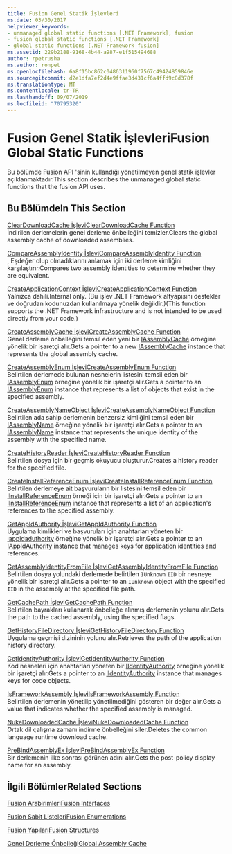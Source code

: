```yaml
---
title: Fusion Genel Statik İşlevleri
ms.date: 03/30/2017
helpviewer_keywords:
- unmanaged global static functions [.NET Framework], fusion
- fusion global static functions [.NET Framework]
- global static functions [.NET Framework fusion]
ms.assetid: 229b2188-9168-4b44-a987-e1f515494688
author: rpetrusha
ms.author: ronpet
ms.openlocfilehash: 6a8f15bc862c0486311960f7567c49424859846e
ms.sourcegitcommit: d2e1dfa7ef2d4e9ffae3d431cf6a4ffd9c8d378f
ms.translationtype: MT
ms.contentlocale: tr-TR
ms.lasthandoff: 09/07/2019
ms.locfileid: "70795320"
---
```

# <a name="fusion-global-static-functions"></a><span data-ttu-id="385e3-102">Fusion Genel Statik İşlevleri</span><span class="sxs-lookup"><span data-stu-id="385e3-102">Fusion Global Static Functions</span></span>
<span data-ttu-id="385e3-103">Bu bölümde Fusion API 'sinin kullandığı yönetilmeyen genel statik işlevler açıklanmaktadır.</span><span class="sxs-lookup"><span data-stu-id="385e3-103">This section describes the unmanaged global static functions that the fusion API uses.</span></span>  
  
## <a name="in-this-section"></a><span data-ttu-id="385e3-104">Bu Bölümde</span><span class="sxs-lookup"><span data-stu-id="385e3-104">In This Section</span></span>  
 [<span data-ttu-id="385e3-105">ClearDownloadCache İşlevi</span><span class="sxs-lookup"><span data-stu-id="385e3-105">ClearDownloadCache Function</span></span>](cleardownloadcache-function.md)  
 <span data-ttu-id="385e3-106">İndirilen derlemelerin genel derleme önbelleğini temizler.</span><span class="sxs-lookup"><span data-stu-id="385e3-106">Clears the global assembly cache of downloaded assemblies.</span></span>  
  
 [<span data-ttu-id="385e3-107">CompareAssemblyIdentity İşlevi</span><span class="sxs-lookup"><span data-stu-id="385e3-107">CompareAssemblyIdentity Function</span></span>](compareassemblyidentity-function.md)  
 <span data-ttu-id="385e3-108">, Eşdeğer olup olmadıklarını anlamak için iki derleme kimliğini karşılaştırır.</span><span class="sxs-lookup"><span data-stu-id="385e3-108">Compares two assembly identities to determine whether they are equivalent.</span></span>  
  
 [<span data-ttu-id="385e3-109">CreateApplicationContext İşlevi</span><span class="sxs-lookup"><span data-stu-id="385e3-109">CreateApplicationContext Function</span></span>](createapplicationcontext-function.md)  
 <span data-ttu-id="385e3-110">Yalnızca dahili.</span><span class="sxs-lookup"><span data-stu-id="385e3-110">Internal only.</span></span> <span data-ttu-id="385e3-111">(Bu işlev .NET Framework altyapısını destekler ve doğrudan kodunuzdan kullanılmaya yönelik değildir.)</span><span class="sxs-lookup"><span data-stu-id="385e3-111">(This function supports the .NET Framework infrastructure and is not intended to be used directly from your code.)</span></span>  
  
 [<span data-ttu-id="385e3-112">CreateAssemblyCache İşlevi</span><span class="sxs-lookup"><span data-stu-id="385e3-112">CreateAssemblyCache Function</span></span>](createassemblycache-function.md)  
 <span data-ttu-id="385e3-113">Genel derleme önbelleğini temsil eden yeni bir [IAssemblyCache](iassemblycache-interface.md) örneğine yönelik bir işaretçi alır.</span><span class="sxs-lookup"><span data-stu-id="385e3-113">Gets a pointer to a new [IAssemblyCache](iassemblycache-interface.md) instance that represents the global assembly cache.</span></span>  
  
 [<span data-ttu-id="385e3-114">CreateAssemblyEnum İşlevi</span><span class="sxs-lookup"><span data-stu-id="385e3-114">CreateAssemblyEnum Function</span></span>](createassemblyenum-function.md)  
 <span data-ttu-id="385e3-115">Belirtilen derlemede bulunan nesnelerin listesini temsil eden bir [IAssemblyEnum](iassemblyenum-interface.md) örneğine yönelik bir işaretçi alır.</span><span class="sxs-lookup"><span data-stu-id="385e3-115">Gets a pointer to an [IAssemblyEnum](iassemblyenum-interface.md) instance that represents a list of objects that exist in the specified assembly.</span></span>  
  
 [<span data-ttu-id="385e3-116">CreateAssemblyNameObject İşlevi</span><span class="sxs-lookup"><span data-stu-id="385e3-116">CreateAssemblyNameObject Function</span></span>](createassemblynameobject-function.md)  
 <span data-ttu-id="385e3-117">Belirtilen ada sahip derlemenin benzersiz kimliğini temsil eden bir [IAssemblyName](iassemblyname-interface.md) örneğine yönelik bir işaretçi alır.</span><span class="sxs-lookup"><span data-stu-id="385e3-117">Gets a pointer to an [IAssemblyName](iassemblyname-interface.md) instance that represents the unique identity of the assembly with the specified name.</span></span>  
  
 [<span data-ttu-id="385e3-118">CreateHistoryReader İşlevi</span><span class="sxs-lookup"><span data-stu-id="385e3-118">CreateHistoryReader Function</span></span>](createhistoryreader-function.md)  
 <span data-ttu-id="385e3-119">Belirtilen dosya için bir geçmiş okuyucu oluşturur.</span><span class="sxs-lookup"><span data-stu-id="385e3-119">Creates a history reader for the specified file.</span></span>  
  
 [<span data-ttu-id="385e3-120">CreateInstallReferenceEnum İşlevi</span><span class="sxs-lookup"><span data-stu-id="385e3-120">CreateInstallReferenceEnum Function</span></span>](createinstallreferenceenum-function.md)  
 <span data-ttu-id="385e3-121">Belirtilen derlemeye ait başvuruların bir listesini temsil eden bir [IInstallReferenceEnum](iinstallreferenceenum-interface.md) örneği için bir işaretçi alır.</span><span class="sxs-lookup"><span data-stu-id="385e3-121">Gets a pointer to an [IInstallReferenceEnum](iinstallreferenceenum-interface.md) instance that represents a list of an application's references to the specified assembly.</span></span>  
  
 [<span data-ttu-id="385e3-122">GetAppIdAuthority İşlevi</span><span class="sxs-lookup"><span data-stu-id="385e3-122">GetAppIdAuthority Function</span></span>](getappidauthority-function.md)  
 <span data-ttu-id="385e3-123">Uygulama kimlikleri ve başvuruları için anahtarları yöneten bir [ıappidaduthority](iappidauthority-interface.md) örneğine yönelik bir işaretçi alır.</span><span class="sxs-lookup"><span data-stu-id="385e3-123">Gets a pointer to an [IAppIdAuthority](iappidauthority-interface.md) instance that manages keys for application identities and references.</span></span>  
  
 [<span data-ttu-id="385e3-124">GetAssemblyIdentityFromFile İşlevi</span><span class="sxs-lookup"><span data-stu-id="385e3-124">GetAssemblyIdentityFromFile Function</span></span>](getassemblyidentityfromfile-function.md)  
 <span data-ttu-id="385e3-125">Belirtilen dosya yolundaki derlemede belirtilen `IUnknown` `IID` bir nesneye yönelik bir işaretçi alır.</span><span class="sxs-lookup"><span data-stu-id="385e3-125">Gets a pointer to an `IUnknown` object with the specified `IID` in the assembly at the specified file path.</span></span>  
  
 [<span data-ttu-id="385e3-126">GetCachePath İşlevi</span><span class="sxs-lookup"><span data-stu-id="385e3-126">GetCachePath Function</span></span>](getcachepath-function.md)  
 <span data-ttu-id="385e3-127">Belirtilen bayrakları kullanarak önbelleğe alınmış derlemenin yolunu alır.</span><span class="sxs-lookup"><span data-stu-id="385e3-127">Gets the path to the cached assembly, using the specified flags.</span></span>  
  
 [<span data-ttu-id="385e3-128">GetHistoryFileDirectory İşlevi</span><span class="sxs-lookup"><span data-stu-id="385e3-128">GetHistoryFileDirectory Function</span></span>](gethistoryfiledirectory-function.md)  
 <span data-ttu-id="385e3-129">Uygulama geçmişi dizininin yolunu alır.</span><span class="sxs-lookup"><span data-stu-id="385e3-129">Retrieves the path of the application history directory.</span></span>  
  
 [<span data-ttu-id="385e3-130">GetIdentityAuthority İşlevi</span><span class="sxs-lookup"><span data-stu-id="385e3-130">GetIdentityAuthority Function</span></span>](getidentityauthority-function.md)  
 <span data-ttu-id="385e3-131">Kod nesneleri için anahtarları yöneten bir [IIdentityAuthority](iidentityauthority-interface.md) örneğine yönelik bir işaretçi alır.</span><span class="sxs-lookup"><span data-stu-id="385e3-131">Gets a pointer to an [IIdentityAuthority](iidentityauthority-interface.md) instance that manages keys for code objects.</span></span>  
  
 [<span data-ttu-id="385e3-132">IsFrameworkAssembly İşlevi</span><span class="sxs-lookup"><span data-stu-id="385e3-132">IsFrameworkAssembly Function</span></span>](isframeworkassembly-function.md)  
 <span data-ttu-id="385e3-133">Belirtilen derlemenin yönetilip yönetilmediğini gösteren bir değer alır.</span><span class="sxs-lookup"><span data-stu-id="385e3-133">Gets a value that indicates whether the specified assembly is managed.</span></span>  
  
 [<span data-ttu-id="385e3-134">NukeDownloadedCache İşlevi</span><span class="sxs-lookup"><span data-stu-id="385e3-134">NukeDownloadedCache Function</span></span>](nukedownloadedcache-function.md)  
 <span data-ttu-id="385e3-135">Ortak dil çalışma zamanı indirme önbelleğini siler.</span><span class="sxs-lookup"><span data-stu-id="385e3-135">Deletes the common language runtime download cache.</span></span>  
  
 [<span data-ttu-id="385e3-136">PreBindAssemblyEx İşlevi</span><span class="sxs-lookup"><span data-stu-id="385e3-136">PreBindAssemblyEx Function</span></span>](prebindassemblyex-function.md)  
 <span data-ttu-id="385e3-137">Bir derlemenin ilke sonrası görünen adını alır.</span><span class="sxs-lookup"><span data-stu-id="385e3-137">Gets the post-policy display name for an assembly.</span></span>  
  
## <a name="related-sections"></a><span data-ttu-id="385e3-138">İlgili Bölümler</span><span class="sxs-lookup"><span data-stu-id="385e3-138">Related Sections</span></span>  
 [<span data-ttu-id="385e3-139">Fusion Arabirimleri</span><span class="sxs-lookup"><span data-stu-id="385e3-139">Fusion Interfaces</span></span>](fusion-interfaces.md)  
  
 [<span data-ttu-id="385e3-140">Fusion Sabit Listeleri</span><span class="sxs-lookup"><span data-stu-id="385e3-140">Fusion Enumerations</span></span>](fusion-enumerations.md)  
  
 [<span data-ttu-id="385e3-141">Fusion Yapıları</span><span class="sxs-lookup"><span data-stu-id="385e3-141">Fusion Structures</span></span>](fusion-structures.md)  
  
 [<span data-ttu-id="385e3-142">Genel Derleme Önbelleği</span><span class="sxs-lookup"><span data-stu-id="385e3-142">Global Assembly Cache</span></span>](../../app-domains/gac.md)

